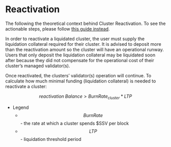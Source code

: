 # Reactivation

The following the theoretical context behind Cluster Reactivation. To see the actionable steps, please follow [this guide instead](../cluster-management/re-activating-a-cluster.md).

In order to reactivate a liquidated cluster, the user must supply the liquidation collateral required for their cluster. It is advised to deposit more than the reactivation amount so the cluster will have an operational runway. Users that only deposit the liquidation collateral may be liquidated soon after because they did not compensate for the operational cost of their cluster’s managed validator(s).

Once reactivated, the clusters’ validator(s) operation will continue. To calculate how much minimal funding (liquidation collateral) is needed to reactivate a cluster:

$$
reactivation\;Balance > BurnRate_{cluster} * LTP
$$

* Legend
  * $$Burn Rate$$ - the rate at which a cluster spends $SSV per block
  * $$LTP$$ - liquidation threshold period

